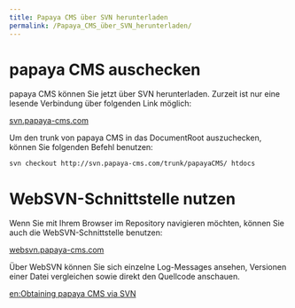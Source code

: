 ```yaml
---
title: Papaya CMS über SVN herunterladen
permalink: /Papaya_CMS_über_SVN_herunterladen/
---
```


papaya CMS auschecken
=====================

papaya CMS können Sie jetzt über SVN herunterladen. Zurzeit ist nur eine lesende Verbindung über folgenden Link möglich:

[svn.papaya-cms.com](http://svn.papaya-cms.com/)

Um den trunk von papaya CMS in das DocumentRoot auszuchecken, können Sie folgenden Befehl benutzen:

    svn checkout http://svn.papaya-cms.com/trunk/papayaCMS/ htdocs

WebSVN-Schnittstelle nutzen
===========================

Wenn Sie mit Ihrem Browser im Repository navigieren möchten, können Sie auch die WebSVN-Schnittstelle benutzen:

[websvn.papaya-cms.com](http://websvn.papaya-cms.com/)

Über WebSVN können Sie sich einzelne Log-Messages ansehen, Versionen einer Datei vergleichen sowie direkt den Quellcode anschauen.

[en:Obtaining papaya CMS via SVN](/en:Obtaining_papaya_CMS_via_SVN "wikilink")